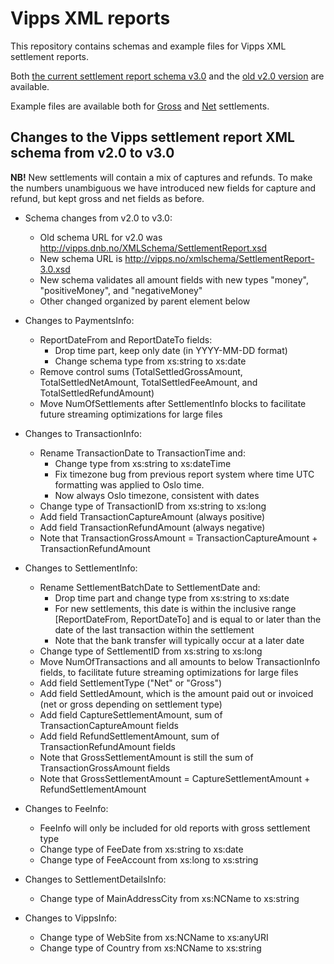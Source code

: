 <!-- START_METADATA
---
title: XML
sidebar_position: 20
---
END_METADATA -->

# Vipps XML reports

This repository contains schemas and example files for Vipps XML settlement reports.

Both [the current settlement report schema v3.0](SettlementReport-3.0.xsd) and the [old v2.0 version](SettlementReport-2.0.xsd) are available.

Example files are available both for [Gross](Example-Gross.xml) and [Net](Example-Gross.xml) settlements.

## Changes to the Vipps settlement report XML schema from v2.0 to v3.0

**NB!** New settlements will contain a mix of captures and refunds.
To make the numbers unambiguous we have introduced new fields
for capture and refund, but kept gross and net fields as before.

- Schema changes from v2.0 to v3.0:
    - Old schema URL for v2.0 was http://vipps.dnb.no/XMLSchema/SettlementReport.xsd
    - New schema URL is http://vipps.no/xmlschema/SettlementReport-3.0.xsd
    - New schema validates all amount fields with new types "money", "positiveMoney", and "negativeMoney"
    - Other changed organized by parent element below

- Changes to PaymentsInfo:
    - ReportDateFrom and ReportDateTo fields:
        - Drop time part, keep only date (in YYYY-MM-DD format)
        - Change schema type from xs:string to xs:date
    - Remove control sums (TotalSettledGrossAmount, TotalSettledNetAmount, TotalSettledFeeAmount, and TotalSettledRefundAmount)
    - Move NumOfSettlements after SettlementInfo blocks to facilitate future streaming optimizations for large files

- Changes to TransactionInfo:
    - Rename TransactionDate to TransactionTime and:
        - Change type from xs:string to xs:dateTime
        - Fix timezone bug from previous report system where time UTC formatting was applied to Oslo time.
        - Now always Oslo timezone, consistent with dates
    - Change type of TransactionID from xs:string to xs:long
    - Add field TransactionCaptureAmount (always positive)
    - Add field TransactionRefundAmount (always negative)
    - Note that TransactionGrossAmount = TransactionCaptureAmount + TransactionRefundAmount

- Changes to SettlementInfo:
    - Rename SettlementBatchDate to SettlementDate and:
        - Drop time part and change type from xs:string to xs:date
        - For new settlements, this date is within the inclusive range [ReportDateFrom, ReportDateTo] and is equal to or later than the date of the last transaction within the settlement
        - Note that the bank transfer will typically occur at a later date
    - Change type of SettlementID from xs:string to xs:long
    - Move NumOfTransactions and all amounts to below TransactionInfo fields, to facilitate future streaming optimizations for large files
    - Add field SettlementType ("Net" or "Gross")
    - Add field SettledAmount, which is the amount paid out or invoiced (net or gross depending on settlement type)
    - Add field CaptureSettlementAmount, sum of TransactionCaptureAmount fields
    - Add field RefundSettlementAmount, sum of TransactionRefundAmount fields
    - Note that GrossSettlementAmount is still the sum of TransactionGrossAmount fields
    - Note that GrossSettlementAmount = CaptureSettlementAmount + RefundSettlementAmount

- Changes to FeeInfo:
    - FeeInfo will only be included for old reports with gross settlement type
    - Change type of FeeDate from xs:string to xs:date
    - Change type of FeeAccount from xs:long to xs:string

- Changes to SettlementDetailsInfo:
    - Change type of MainAddressCity from xs:NCName to xs:string

- Changes to VippsInfo:
    - Change type of WebSite from xs:NCName to xs:anyURI
    - Change type of Country from xs:NCName to xs:string
